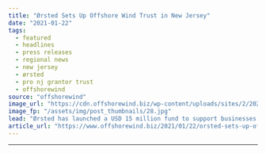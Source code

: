 ```yaml
---
title: "Ørsted Sets Up Offshore Wind Trust in New Jersey"
date: "2021-01-22"
tags: 
  - featured
  - headlines
  - press releases
  - regional news
  - new jersey
  - ørsted
  - pro nj grantor trust
  - offshorewind
source: "offshorewind"
image_url: "https://cdn.offshorewind.biz/wp-content/uploads/sites/2/2021/01/22094008/%C3%98rsted-Sets-Up-Offshore-Wind-Trust-in-New-Jersey.jpg"
image_fp: "/assets/img/post_thumbnails/28.jpg"
lead: "Ørsted has launched a USD 15 million fund to support businesses in New Jersey"
article_url: "https://www.offshorewind.biz/2021/01/22/orsted-sets-up-offshore-wind-trust-in-new-jersey/"
---
```


---
